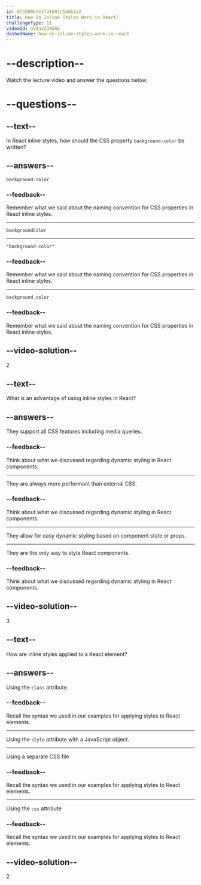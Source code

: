 ```yaml
---
id: 673500bfe1f41601c1ddb1a2
title: How Do Inline Styles Work in React?
challengeType: 11
videoId: nVAaxZ34khk
dashedName: how-do-inline-styles-work-in-react
---
```


# --description--

Watch the lecture video and answer the questions below.

# --questions--

## --text--

In React inline styles, how should the CSS property `background-color` be written?

## --answers--

`background-color`

### --feedback--

Remember what we said about the naming convention for CSS properties in React inline styles.

---

`backgroundColor`

---

`"background-color"`

### --feedback--

Remember what we said about the naming convention for CSS properties in React inline styles.

---

`background_color`

### --feedback--

Remember what we said about the naming convention for CSS properties in React inline styles.

## --video-solution--

2

## --text--

What is an advantage of using inline styles in React?

## --answers--

They support all CSS features including media queries.

### --feedback--

Think about what we discussed regarding dynamic styling in React components.

---

They are always more performant than external CSS.

### --feedback--

Think about what we discussed regarding dynamic styling in React components.

---

They allow for easy dynamic styling based on component state or props.

---

They are the only way to style React components.

### --feedback--

Think about what we discussed regarding dynamic styling in React components.

## --video-solution--

3

## --text--

How are inline styles applied to a React element?

## --answers--

Using the `class` attribute.

### --feedback--

Recall the syntax we used in our examples for applying styles to React elements.

---

Using the `style` attribute with a JavaScript object.

---

Using a separate CSS file

### --feedback--

Recall the syntax we used in our examples for applying styles to React elements.

---

Using the `css` attribute

### --feedback--

Recall the syntax we used in our examples for applying styles to React elements.

## --video-solution--

2
